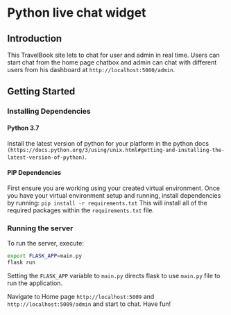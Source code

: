 # Python live chat widget

## Introduction
This TravelBook site lets to chat for user and admin in real time. Users can start chat from the home page chatbox and admin can chat with different users from his dashboard at `http://localhost:5000/admin`.

## Getting Started

### Installing Dependencies

#### Python 3.7
Install the latest version of python for your platform in the python docs `(https://docs.python.org/3/using/unix.html#getting-and-installing-the-latest-version-of-python)`.

#### PIP Dependencies
First ensure you are working using your created virtual environment. Once you have your virtual environment setup and running, install dependencies by running: ```pip install -r requirements.txt```
This will install all of the required packages within the `requirements.txt` file.

### Running the server
To run the server, execute:

```bash
export FLASK_APP=main.py
flask run
```
Setting the `FLASK_APP` variable to `main.py` directs flask to use `main.py` file to run the application.

Navigate to Home page `http://localhost:5009` and `http://localhost:5009/admin` and start to chat. Have fun!

